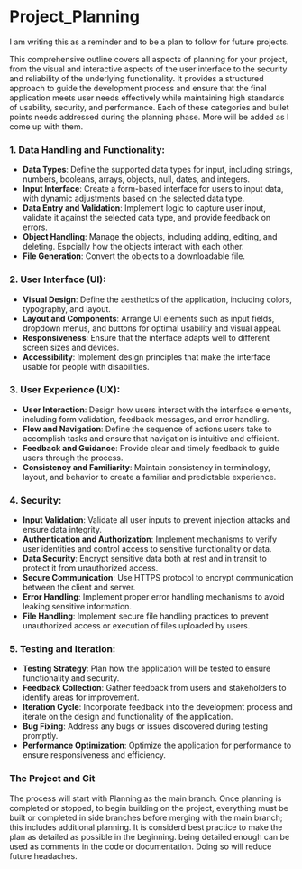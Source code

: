 # Project_Planning

I am writing this as a reminder and to be a plan to follow for future projects.

This comprehensive outline covers all aspects of planning for your project, from the visual and interactive aspects of the user interface to the security and reliability of the underlying functionality. It provides a structured approach to guide the development process and ensure that the final application meets user needs effectively while maintaining high standards of usability, security, and performance.  Each of these categories and bullet points needs addressed during the planning phase. More will be added as I come up with them.


### 1. Data Handling and Functionality:
- **Data Types**: Define the supported data types for input, including strings, numbers, booleans, arrays, objects, null, dates, and integers.
- **Input Interface**: Create a form-based interface for users to input data, with dynamic adjustments based on the selected data type.
- **Data Entry and Validation**: Implement logic to capture user input, validate it against the selected data type, and provide feedback on errors.
- **Object Handling**: Manage the objects, including adding, editing, and deleting. Espcially how the objects interact with each other.
- **File Generation**: Convert the objects to a downloadable file.

### 2. User Interface (UI):
- **Visual Design**: Define the aesthetics of the application, including colors, typography, and layout.
- **Layout and Components**: Arrange UI elements such as input fields, dropdown menus, and buttons for optimal usability and visual appeal.
- **Responsiveness**: Ensure that the interface adapts well to different screen sizes and devices.
- **Accessibility**: Implement design principles that make the interface usable for people with disabilities.

### 3. User Experience (UX):
- **User Interaction**: Design how users interact with the interface elements, including form validation, feedback messages, and error handling.
- **Flow and Navigation**: Define the sequence of actions users take to accomplish tasks and ensure that navigation is intuitive and efficient.
- **Feedback and Guidance**: Provide clear and timely feedback to guide users through the process.
- **Consistency and Familiarity**: Maintain consistency in terminology, layout, and behavior to create a familiar and predictable experience.

### 4. Security:
- **Input Validation**: Validate all user inputs to prevent injection attacks and ensure data integrity.
- **Authentication and Authorization**: Implement mechanisms to verify user identities and control access to sensitive functionality or data.
- **Data Security**: Encrypt sensitive data both at rest and in transit to protect it from unauthorized access.
- **Secure Communication**: Use HTTPS protocol to encrypt communication between the client and server.
- **Error Handling**: Implement proper error handling mechanisms to avoid leaking sensitive information.
- **File Handling**: Implement secure file handling practices to prevent unauthorized access or execution of files uploaded by users.

### 5. Testing and Iteration:
- **Testing Strategy**: Plan how the application will be tested to ensure functionality and security.
- **Feedback Collection**: Gather feedback from users and stakeholders to identify areas for improvement.
- **Iteration Cycle**: Incorporate feedback into the development process and iterate on the design and functionality of the application.
- **Bug Fixing**: Address any bugs or issues discovered during testing promptly.
- **Performance Optimization**: Optimize the application for performance to ensure responsiveness and efficiency.


### **The Project and Git**
The process will start with Planning as the main branch. Once planning is completed or stopped, to begin building on the project, everything must be built or completed in side branches before merging with the main branch; this includes additional planning. It is considerd best practice to make the plan as detailed as possible in the beginning. being detailed enough can be used as comments in the code or documentation. Doing so will reduce future headaches.
